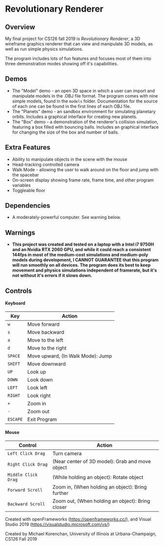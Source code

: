 # **Revolutionary Renderer**

## Overview

My final project for CS126 fall 2019 is *Revolutionary Renderer*, a 3D wireframe graphics renderer that can view and manipulate 3D models, as well as run simple physics simulations.

The program includes lots of fun features and focuses most of them into three demonstration modes showing off it's capabilities.

## Demos

* The "Model" demo - an open 3D space in which a user can import and manipulate models in the .OBJ file format. The program comes with nine simple models, found in the `models` folder. Documentation for the source of each one can be found in the first lines of each OBJ file.
* The "Planets" demo - an sandbox environment for simulating planetary orbits. Includes a graphical interface for creating new planets.
* The "Box" demo - a demonstration of the renderer's collision simulation, featuring a box filled with bouncing balls. Includes an graphical interface for changing the size of the box and number of balls.

## Extra Features

* Ability to manipulate objects in the scene with the mouse
* Head-tracking controlled camera
* Walk Mode - allowing the user to walk around on the floor and jump with the spacebar
* On-screen display showing frame rate, frame time, and other program variables
* Toggleable floor

## Dependencies

- A moderately-powerful computer. See warning below.

## Warnings

- **This project was created and tested on a laptop with a Intel i7 9750H and an Nvidia RTX 2060 GPU, and while it could reach a consistent 144fps in most of the medium-cost simulations and medium-poly models during development, I CANNOT GUARANTEE that this program will run smoothly on all devices. The program does its best to keep movement and physics simulations independent of framerate, but it's not without it's errors if it slows down.**

## Controls

#### Keyboard

| Key      | Action                              |
| -------- | ----------------------------------- |
| `w`      | Move forward                        |
| `s`      | Move backward                       |
| `a`      | Move to the left                    |
| `d`      | Move to the right                   |
| `SPACE`  | Move upward,   (In Walk Mode): Jump |
| `SHIFT`  | Move downward                       |
| `UP`     | Look up                             |
| `DOWN`   | Look down                           |
| `LEFT`   | Look left                           |
| `RIGHT`  | Look right                          |
| `+`      | Zoom in                             |
| `-`      | Zoom out                            |
| `ESCAPE` | Exit Program                        |

#### Mouse

| Control             | Action                                            |
| ------------------- | ------------------------------------------------- |
| `Left Click Drag`   | Turn camera                                       |
| `Right Click Drag`  | (Near center of 3D model): Grab and move object   |
| `Middle Click Drag` | (While holding an object): Rotate object          |
| `Forward Scroll`    | Zoom in,  (When holding an object): Bring further |
| `Backward Scroll`   | Zoom out,  (When holding an object): Bring closer |

Created with openFrameworks (https://openframeworks.cc/), and Visual Studio 2019 (https://visualstudio.microsoft.com/vs/)

Created by Michael Korenchan, University of Illinois at Urbana-Champaign,  CS126 Fall 2019
